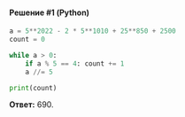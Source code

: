 #### Решение #1 (Python)
```python
a = 5**2022 - 2 * 5**1010 + 25**850 + 2500
count = 0

while a > 0:
    if a % 5 == 4: count += 1
    a //= 5

print(count)
```
**Ответ:** 690.
